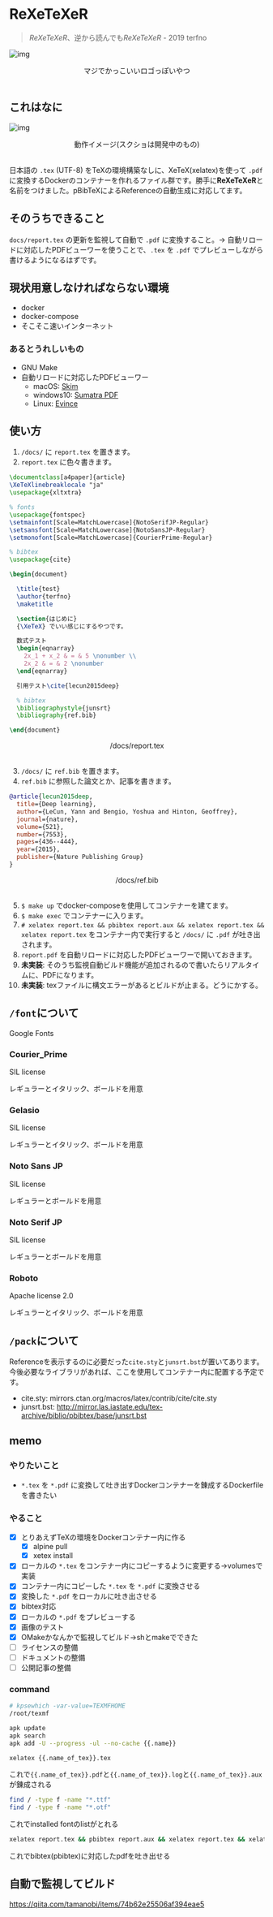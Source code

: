 # ReXeTeXeR
> *ReXeTeXeR*、逆から読んでも*ReXeTeXeR*  - 2019 terfno

![img](./design/logo.png)
<div style="text-align:center;">マジでかっこいいロゴっぽいやつ</div><br>

## これはなに
![img](design/img.png)
<div style="text-align:center;">動作イメージ(スクショは開発中のもの)</div><br>

日本語の `.tex` (UTF-8) をTeXの環境構築なしに、XeTeX(xelatex)を使って `.pdf` に変換するDockerのコンテナーを作れるファイル群です。勝手に**ReXeTeXeR**と名前をつけました。pBibTeXによるReferenceの自動生成に対応してます。

## そのうちできること
`docs/report.tex` の更新を監視して自動で `.pdf` に変換すること。→ 自動リロードに対応したPDFビューワーを使うことで、`.tex` を `.pdf` でプレビューしながら書けるようになるはずです。

## 現状用意しなければならない環境
* docker
* docker-compose
* そこそこ速いインターネット

### あるとうれしいもの
* GNU Make
* 自動リロードに対応したPDFビューワー
  * macOS: [Skim](https://skim-app.sourceforge.io/)
  * windows10: [Sumatra PDF](https://www.sumatrapdfreader.org/)
  * Linux: [Evince](https://wiki.gnome.org/Apps/Evince)

## 使い方
1. `/docs/` に `report.tex` を置きます。
2. `report.tex` に色々書きます。

```tex
\documentclass[a4paper]{article}
\XeTeXlinebreaklocale "ja"
\usepackage{xltxtra}

% fonts
\usepackage{fontspec}
\setmainfont[Scale=MatchLowercase]{NotoSerifJP-Regular}
\setsansfont[Scale=MatchLowercase]{NotoSansJP-Regular}
\setmonofont[Scale=MatchLowercase]{CourierPrime-Regular}

% bibtex
\usepackage{cite}

\begin{document}

  \title{test}
  \author{terfno}
  \maketitle

  \section{はじめに}
  {\XeTeX} でいい感じにするやつです。

  数式テスト
  \begin{eqnarray}
    2x_1 + x_2 & = & 5 \nonumber \\
    2x_2 & = & 2 \nonumber
  \end{eqnarray}

  引用テスト\cite{lecun2015deep}

  % bibtex
  \bibliographystyle{junsrt}
  \bibliography{ref.bib}

\end{document}

```
<div style="text-align:center;"> /docs/report.tex</div><br>

3. `/docs/` に `ref.bib` を置きます。
4. `ref.bib` に参照した論文とか、記事を書きます。

```bib
@article{lecun2015deep,
  title={Deep learning},
  author={LeCun, Yann and Bengio, Yoshua and Hinton, Geoffrey},
  journal={nature},
  volume={521},
  number={7553},
  pages={436--444},
  year={2015},
  publisher={Nature Publishing Group}
}
```
<div style="text-align:center;"> /docs/ref.bib</div><br>

5. `$ make up` でdocker-composeを使用してコンテナーを建てます。
6. `$ make exec` でコンテナーに入ります。
7. `# xelatex report.tex && pbibtex report.aux && xelatex report.tex && xelatex report.tex` をコンテナー内で実行すると `/docs/` に `.pdf` が吐き出されます。
8. `report.pdf` を自動リロードに対応したPDFビューワーで開いておきます。
9. **未実装**: そのうち監視自動ビルド機能が追加されるので書いたらリアルタイムに、PDFになります。
10. **未実装**: texファイルに構文エラーがあるとビルドが止まる。どうにかする。

## `/font`について
Google Fonts

### Courier_Prime
SIL license

レギュラーとイタリック、ボールドを用意

### Gelasio
SIL license

レギュラーとイタリック、ボールドを用意

### Noto Sans JP
SIL license

レギュラーとボールドを用意

### Noto Serif JP
SIL license

レギュラーとボールドを用意

### Roboto
Apache license 2.0

レギュラーとイタリック、ボールドを用意

## `/pack`について
Referenceを表示するのに必要だった`cite.sty`と`junsrt.bst`が置いてあります。今後必要なライブラリがあれば、ここを使用してコンテナー内に配置する予定です。

* cite.sty: mirrors.ctan.org/macros/latex/contrib/cite/cite.sty
* junsrt.bst: http://mirror.las.iastate.edu/tex-archive/biblio/pbibtex/base/junsrt.bst


## memo
### やりたいこと
* `*.tex` を `*.pdf` に変換して吐き出すDockerコンテナーを錬成するDockerfileを書きたい

### やること
* [x] とりあえずTeXの環境をDockerコンテナー内に作る
  * [x] alpine pull
  * [x] xetex install
* [x] ローカルの `*.tex` をコンテナー内にコピーするように変更する→volumesで実装
* [x] コンテナー内にコピーした `*.tex` を `*.pdf` に変換させる
* [x] 変換した `*.pdf` をローカルに吐き出させる
* [x] bibtex対応
* [x] ローカルの `*.pdf` をプレビューする
* [x] 画像のテスト
* [x] OMakeかなんかで監視してビルド→shとmakeでできた
* [ ] ライセンスの整備
* [ ] ドキュメントの整備
* [ ] 公開記事の整備

### command
```sh
# kpsewhich -var-value=TEXMFHOME
/root/texmf
```

```sh
apk update
apk search
apk add -U --progress -ul --no-cache {{.name}}
```

```sh
xelatex {{.name_of_tex}}.tex
```
これで`{{.name_of_tex}}.pdf`と`{{.name_of_tex}}.log`と`{{.name_of_tex}}.aux`が錬成される

```sh
find / -type f -name "*.ttf"
find / -type f -name "*.otf"
```
これでinstalled fontのlistがとれる

```sh
xelatex report.tex && pbibtex report.aux && xelatex report.tex && xelatex report.tex
```
これでbibtex(pbibtex)に対応したpdfを吐き出せる

## 自動で監視してビルド
https://qiita.com/tamanobi/items/74b62e25506af394eae5
